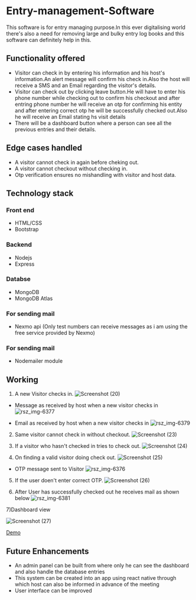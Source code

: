 # Entry-management-Software
 This software is for entry managing purpose.In this ever digitalising world there's also a need for removing large and bulky entry log books and this software can definitely help in this.
 
 ## Functionality offered
 * Visitor can check in by entering his information and his host's information.An alert message will confirm his check in.Also the host will receive a SMS and an Email regarding the visitor's details.
 * Visitor can check out by clicking leave button.He will have to enter his phone number while checking out to confirm his checkout and after entring phone number he will receive an otp for confirming his entity and after entering correct otp he will be successfully checked out.Also he will receive an Email stating hs visit details
 * There will be a dashboard button where a person can see all the previous entries and their details.
 
 ## Edge cases handled
 * A visitor cannot check in again before cheking out.
 * A visitor cannot checkout without checking in.
 * Otp verification ensures no mishandling with visitor and host data.
  
 ## Technology stack
 ### Front end
 * HTML/CSS
 * Bootstrap
 
 ### Backend
 * Nodejs
 * Express
 
 ### Databse
 * MongoDB
 * MongoDB Atlas
 
 ### For sending mail 
 * Nexmo api (Only test numbers can receive messages as i am using the free service provided by Nexmo)
 
 ### For sending mail 
 * Nodemailer module
 
 ## Working
 1) A new Visitor checks in.
 ![Screenshot (20)](https://user-images.githubusercontent.com/43185824/70031940-6b8dec00-15d2-11ea-971a-cc6284cac18e.png)
 
 * Message as received by host when a new visitor checks in
![rsz_img-6377](https://user-images.githubusercontent.com/43185824/70035877-b3644180-15d9-11ea-8635-1a51f3f2a037.png)

 * Email as received by host when a new visitor checks in
 ![rsz_img-6379](https://user-images.githubusercontent.com/43185824/70035901-c119c700-15d9-11ea-866c-0416d8d665bb.png)
 
 2) Same visitor cannot check in without checkout.
 ![Screenshot (23)](https://user-images.githubusercontent.com/43185824/70032051-a4c65c00-15d2-11ea-920a-2885a180462a.png)
 
 3) If a visitor who hasn't checked in tries to check out.
 ![Screenshot (24)](https://user-images.githubusercontent.com/43185824/70032056-a6901f80-15d2-11ea-9fe2-afd221c342cd.png)
 
 4) On finding a valid visitor doing check out.
 ![Screenshot (25)](https://user-images.githubusercontent.com/43185824/70032060-a7c14c80-15d2-11ea-8037-22dae3a6df36.png)
 
 * OTP message sent to Visitor 
 ![rsz_img-6376](https://user-images.githubusercontent.com/43185824/70035868-afd0ba80-15d9-11ea-8ba0-ef2ee46ac5b6.png)
 
 5) If the user doen't enter correct OTP.
  ![Screenshot (26)](https://user-images.githubusercontent.com/43185824/70032061-a98b1000-15d2-11ea-9aab-98f27527ddd7.png)
 
 
 6) After User has successfully checked out he receives mail as shown below
 ![rsz_img-6381](https://user-images.githubusercontent.com/43185824/70035891-ba8b4f80-15d9-11ea-9719-c29c9ad52137.png)
 
 7)Dashboard view
 
![Screenshot (27)](https://user-images.githubusercontent.com/43185824/70032064-aabc3d00-15d2-11ea-8645-fd6e01c5b634.png)
 
 
 [Demo](https://entrymanagementwebsite.herokuapp.com)
 
 ## Future Enhancements
* An admin panel can be built from where only he can see the dashboard and also handle the database entries
* This system can be created into an app using react native through which host can also be informed in advance of the meeting
* User interface can be improved 



 
 
 
 
 

